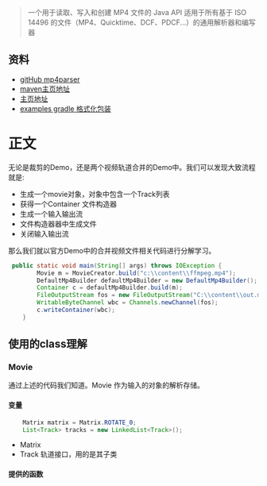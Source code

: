 > 一个用于读取、写入和创建 MP4 文件的 Java API
> 适用于所有基于 ISO 14496 的文件（MP4、Quicktime、DCF、PDCF...）的通用解析器和编写器
## 资料
* [gitHub mp4parser](https://github.com/sannies/mp4parser)
* [maven主页地址](https://search.maven.org/artifact/com.googlecode.mp4parser/isoparser)
* [主页地址](https://code.google.com/archive/p/mp4parser/)
* [examples gradle 格式化包装](https://gitee.com/lalalaxiaowifi/java-mp4-parser-demo)
# 正文
无论是裁剪的Demo，还是两个视频轨道合并的Demo中。我们可以发现大致流程就是:
* 生成一个movie对象，对象中包含一个Track列表
* 获得一个Container 文件构造器
* 生成一个输入输出流
* 文件构造器器中生成文件
* 关闭输入输出流

那么我们就以官方Demo中的合并视频文件相关代码进行分解学习。
````java
 public static void main(String[] args) throws IOException {
        Movie m = MovieCreator.build("c:\\content\\ffmpeg.mp4");
        DefaultMp4Builder defaultMp4Builder = new DefaultMp4Builder();
        Container c = defaultMp4Builder.build(m);
        FileOutputStream fos = new FileOutputStream("C:\\content\\out.mp4");
        WritableByteChannel wbc = Channels.newChannel(fos);
        c.writeContainer(wbc);
    }
````
## 使用的class理解
### Movie 
通过上述的代码我们知道。Movie 作为输入的对象的解析存储。
#### 变量 
````java
    Matrix matrix = Matrix.ROTATE_0;
    List<Track> tracks = new LinkedList<Track>();
````
* Matrix 
* Track 轨道接口，用的是其子类
#### 提供的函数 
